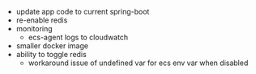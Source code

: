 - update app code to current spring-boot
- re-enable redis
- monitoring
    - ecs-agent logs to cloudwatch
- smaller docker image
- ability to toggle redis
    - workaround issue of undefined var for ecs env var when disabled